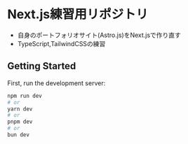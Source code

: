 # Next.js練習用リポジトリ

- 自身のポートフォリオサイト(Astro.js)をNext.jsで作り直す
- TypeScript,TailwindCSSの練習

## Getting Started

First, run the development server:

```bash
npm run dev
# or
yarn dev
# or
pnpm dev
# or
bun dev
```
